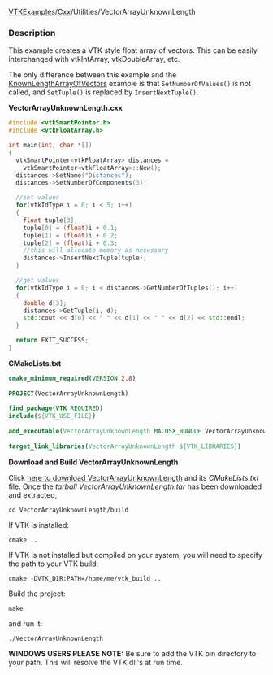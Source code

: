 [VTKExamples](/index/)/[Cxx](/Cxx)/Utilities/VectorArrayUnknownLength

### Description
This example creates a VTK style float array of vectors. This can be easily interchanged with vtkIntArray, vtkDoubleArray, etc.

The only difference between this example and the [KnownLengthArrayOfVectors](Cxx/Utilities/KnownLengthArrayOfVectors) example is that `SetNumberOfValues()` is not called, and `SetTuple()` is replaced by `InsertNextTuple()`. 

**VectorArrayUnknownLength.cxx**
```c++
#include <vtkSmartPointer.h>
#include <vtkFloatArray.h>

int main(int, char *[])
{
  vtkSmartPointer<vtkFloatArray> distances =
    vtkSmartPointer<vtkFloatArray>::New();
  distances->SetName("Distances");
  distances->SetNumberOfComponents(3);

  //set values
  for(vtkIdType i = 0; i < 5; i++)
  {
    float tuple[3];
    tuple[0] = (float)i + 0.1;
    tuple[1] = (float)i + 0.2;
    tuple[2] = (float)i + 0.3;
    //this will allocate memory as necessary
    distances->InsertNextTuple(tuple);
  }

  //get values
  for(vtkIdType i = 0; i < distances->GetNumberOfTuples(); i++)
  {
    double d[3];
    distances->GetTuple(i, d);
    std::cout << d[0] << " " << d[1] << " " << d[2] << std::endl;
  }

  return EXIT_SUCCESS;
}
```
**CMakeLists.txt**
```cmake
cmake_minimum_required(VERSION 2.8)
 
PROJECT(VectorArrayUnknownLength)
 
find_package(VTK REQUIRED)
include(${VTK_USE_FILE})
 
add_executable(VectorArrayUnknownLength MACOSX_BUNDLE VectorArrayUnknownLength.cxx)
 
target_link_libraries(VectorArrayUnknownLength ${VTK_LIBRARIES})
```

**Download and Build VectorArrayUnknownLength**

Click [here to download VectorArrayUnknownLength](https://github.com/lorensen/VTKWikiExamplesTarballs/raw/master/VectorArrayUnknownLength.tar) and its *CMakeLists.txt* file.
Once the *tarball VectorArrayUnknownLength.tar* has been downloaded and extracted,
```
cd VectorArrayUnknownLength/build 
```
If VTK is installed:
```
cmake ..
```
If VTK is not installed but compiled on your system, you will need to specify the path to your VTK build:
```
cmake -DVTK_DIR:PATH=/home/me/vtk_build ..
```
Build the project:
```
make
```
and run it:
```
./VectorArrayUnknownLength
```
**WINDOWS USERS PLEASE NOTE:** Be sure to add the VTK bin directory to your path. This will resolve the VTK dll's at run time.

